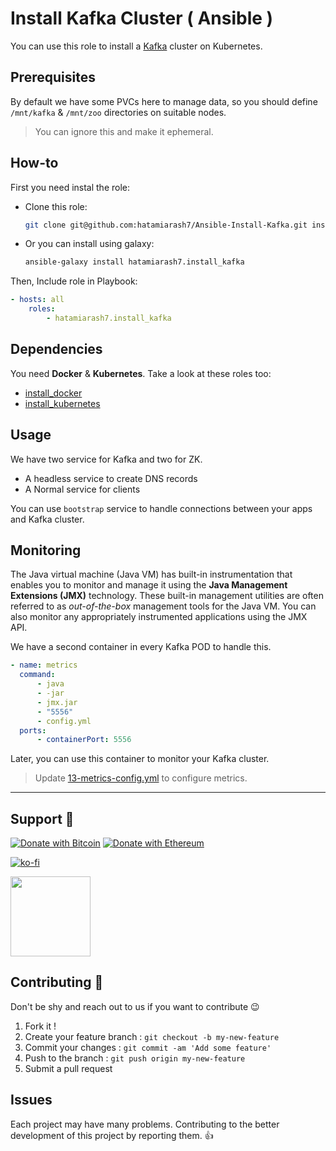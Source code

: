 # Install Kafka Cluster ( Ansible )

You can use this role to install a [Kafka](https://kafka.apache.org/) cluster on Kubernetes.

## Prerequisites

By default we have some PVCs here to manage data, so you should define `/mnt/kafka` & `/mnt/zoo` directories on suitable nodes.

> You can ignore this and make it ephemeral.

## How-to

First you need instal the role:

-   Clone this role:

    ```bash
    git clone git@github.com:hatamiarash7/Ansible-Install-Kafka.git install_kafka
    ```

-   Or you can install using galaxy:

    ```bash
    ansible-galaxy install hatamiarash7.install_kafka
    ```

Then, Include role in Playbook:

```yml
- hosts: all
    roles:
        - hatamiarash7.install_kafka
```

## Dependencies

You need **Docker** & **Kubernetes**. Take a look at these roles too:

-   [install_docker](https://github.com/hatamiarash7/Ansible-Install-Docker)
-   [install_kubernetes](https://github.com/hatamiarash7/Ansible-Install-Kubernetes/)

## Usage

We have two service for Kafka and two for ZK.

-   A headless service to create DNS records
-   A Normal service for clients

You can use `bootstrap` service to handle connections between your apps and Kafka cluster.

## Monitoring

The Java virtual machine (Java VM) has built-in instrumentation that enables you to monitor and manage it using the **Java Management Extensions (JMX)** technology. These built-in management utilities are often referred to as _out-of-the-box_ management tools for the Java VM. You can also monitor any appropriately instrumented applications using the JMX API.

We have a second container in every Kafka POD to handle this.

```yml
- name: metrics
  command:
      - java
      - -jar
      - jmx.jar
      - "5556"
      - config.yml
  ports:
      - containerPort: 5556
```

Later, you can use this container to monitor your Kafka cluster.

> Update [13-metrics-config.yml](/files/manifests/kafka/13-metrics-config.yml) to configure metrics.

---

## Support 💛

[![Donate with Bitcoin](https://en.cryptobadges.io/badge/micro/bc1qmmh6vt366yzjt3grjxjjqynrrxs3frun8gnxrz)](https://en.cryptobadges.io/donate/bc1qmmh6vt366yzjt3grjxjjqynrrxs3frun8gnxrz) [![Donate with Ethereum](https://en.cryptobadges.io/badge/micro/0x0831bD72Ea8904B38Be9D6185Da2f930d6078094)](https://en.cryptobadges.io/donate/0x0831bD72Ea8904B38Be9D6185Da2f930d6078094)

[![ko-fi](https://www.ko-fi.com/img/githubbutton_sm.svg)](https://ko-fi.com/D1D1WGU9)

<div><a href="https://payping.ir/@hatamiarash7"><img src="https://cdn.payping.ir/statics/Payping-logo/Trust/blue.svg" height="128" width="128"></a></div>

## Contributing 🤝

Don't be shy and reach out to us if you want to contribute 😉

1. Fork it !
2. Create your feature branch : `git checkout -b my-new-feature`
3. Commit your changes : `git commit -am 'Add some feature'`
4. Push to the branch : `git push origin my-new-feature`
5. Submit a pull request

## Issues

Each project may have many problems. Contributing to the better development of this project by reporting them. 👍
